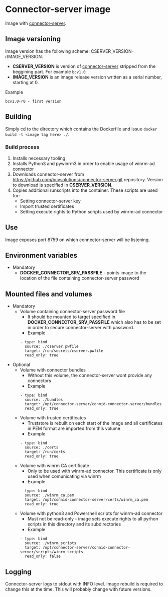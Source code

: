 # Connector-server image
Image with [connector-server](https://github.com/bcvsolutions/connector-server).

## Image versioning
Image version has the following scheme: CSERVER_VERSION-rIMAGE_VERSION.

- **CSERVER_VERSION** is version of [connector-server](https://github.com/bcvsolutions/connector-server) stripped from the beggining part. For example `bcv1.0`
- **IMAGE_VERSION** is an image release version written as a serial number, starting at 0.

Example
```
bcv1.0-r0 - first version
```

## Building
Simply cd to the directory which contains the Dockerfile and issue `docker build -t <image tag here> ./`.

### Build process

1. Installs necessary tooling
1. Installs Python3 and pywinrm3 in order to enable usage of winrm-ad connector
1. Downloads connector-server from https://github.com/bcvsolutions/connector-server.git repository. Version to download is specified in **CSERVER_VERSION**.
1. Copies additional runscripts into the container. These scripts are used for:
    - Setting connector-server key
    - Import trusted certificates
    - Setting execute rights to Python scripts used by winrm-ad connector

## Use

Image exposes port 8759 on which connector-server will be listening.

## Environment variables
- Mandatory
    - **DOCKER_CONNECTOR_SRV_PASSFILE** - points image to the location of the file containing connector-server password

## Mounted files and volumes
- Mandatory
    - Volume containing connector-server password file
        - It should be mounted to target specified in **DOCKER_CONNECTOR_SRV_PASSFILE** which also has to be set in order to secure connector-server with password.
        - Example
        ```
        - type: bind
          source: ./cserver.pwfile
          target: /run/secrets/cserver.pwfile
          read_only: true
        ```
- Optional
    - Volume with connector bundles
        - Without this volume, the connector-server wont provide any connectors
        - Example
        ```
        - type: bind
          source: ./bundles
          target: /opt/connector-server/connid-connector-server/bundles
          read_only: true
        ```
    - Volume with trusted certificates
        - Truststore is rebuilt on each start of the image and all certificates in PEM format are imported from this volume
        - Example
        ```
        - type: bind
          source: ./certs
          target: /run/certs
          read_only: true
        ```
    - Volume with winrm CA certificate
        - Only to be used with winrm-ad connector. This certificate is only used when comunicating via winrm
        - Example
        ```
        - type: bind
          source: ./winrm_ca.pem
          target: /opt/connid-connector-server/certs/winrm_ca.pem
          read_only: true
        ```
    - Volume with python3 and Powershell scripts for winrm-ad connector
        - Must not be read-only - image sets execute rights to all pyrhon scripts in this directory and its subdirectories
        - Example
        ```
        - type: bind
          source: ./winrm_scripts
          target: /opt/connector-server/connid-connector-server/scripts/winrm_scripts
          read_only: false
        ```
## Logging
Connector-server logs to stdout with INFO level. Image rebuild is required to change this at the time. This will probably change with future versions.